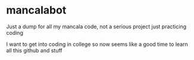 # mancalabot
Just a dump for all my mancala code, not a serious project just practicing coding

I want to get into coding in college so now seems like a good time to learn all this github and stuff
